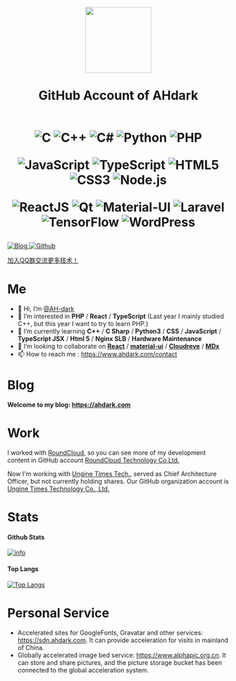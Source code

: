 <h1 align="center">
  <br>
  <a href="https://ahdark.com/" alt="logo" ><img src="https://cdn.jsdelivr.net/gh/AH-dark/AH-dark/Logo_AHdark-200-1000x1000px.png" width="150" /></a>
  <br><br>
  GitHub Account of AHdark
  <br><br>
  
  ![C](https://img.shields.io/badge/C-blue?style=for-the-badge&logoColor=FFFFFF&logo=c&color=black)
  ![C++](https://img.shields.io/badge/C++-blue?style=for-the-badge&logoColor=FFFFFF&logo=cplusplus&color=00599C)
  ![C#](https://img.shields.io/badge/C%23-blue?style=for-the-badge&logoColor=FFFFFF&logo=csharp&color=239120)
  ![Python](https://img.shields.io/badge/Python-blue?style=for-the-badge&logoColor=FFFFFF&logo=python&color=3776AB)
  ![PHP](https://img.shields.io/badge/PHP-blue?style=for-the-badge&logoColor=FFFFFF&logo=php&color=777BB4)
  
  ![JavaScript](https://img.shields.io/badge/JavaScript-blue?style=for-the-badge&logoColor=FFFFFF&logo=javascript&color=F7DF1E)
  ![TypeScript](https://img.shields.io/badge/TypeScript-blue?style=for-the-badge&logoColor=FFFFFF&logo=typescript&color=3178C6)
  ![HTML5](https://img.shields.io/badge/HTML5-blue?style=for-the-badge&logoColor=FFFFFF&logo=html5&color=E34F26)
  ![CSS3](https://img.shields.io/badge/CSS3-blue?style=for-the-badge&logoColor=FFFFFF&logo=css3&color=1572B6)
  ![Node.js](https://img.shields.io/badge/Node-blue?style=for-the-badge&logoColor=FFFFFF&logo=nodedotjs&color=339933)
  
  
  ![ReactJS](https://img.shields.io/badge/React.js-blue?style=for-the-badge&logoColor=FFFFFF&logo=react&color=61DAFB)
  ![Qt](https://img.shields.io/badge/Qt-blue?style=for-the-badge&logoColor=FFFFFF&logo=qt&color=41CD52)
  ![Material-UI](https://img.shields.io/badge/MaterialUI-blue?style=for-the-badge&logoColor=FFFFFF&logo=materialui&color=0081CB)
  ![Laravel](https://img.shields.io/badge/Laravel-blue?style=for-the-badge&logoColor=FFFFFF&logo=laravel&color=FF2D20)
  ![TensorFlow](https://img.shields.io/badge/TensorFlow-blue?style=for-the-badge&logoColor=FFFFFF&logo=tensorflow&color=FF6F00)
  ![WordPress](https://img.shields.io/badge/WordPress-blue?style=for-the-badge&logoColor=FFFFFF&logo=wordpress&color=21759B)
  
</h1>

<p>
  <a href="https://ahdark.com" target="_blank">
    <img alt="Blog" src="https://img.shields.io/badge/Blog-%231D7EA7.svg?&style=for-the-badge&logo=wordpress&logoColor=white" />
  </a> 
  <a href="https://github.com/AH-dark" target="_blank">
    <img alt="Github" src="https://img.shields.io/badge/GitHub-%2312100E.svg?&style=for-the-badge&logo=Github&logoColor=white" />
  </a> 
</p>

<a href="https://qm.qq.com/cgi-bin/qm/qr?k=cgTCwZMYnfwjcLTUx9DOn_pxiasVseTJ&jump_from=webapi" target="_blank">
    加入QQ群交流更多技术！
</a>

# Me

- 👋 Hi, I’m [@AH-dark](https://github.com/AH-dark)
- 👀 I’m interested in **PHP** / **React** / **TypeScript** (Last year I mainly studied C++, but this year I want to try to learn PHP.)
- 🌱 I’m currently learning **C++** / **C Sharp** / **Python3** / **CSS** / **JavaScript** / **TypeScript JSX** / **Html 5** / **Nginx SLB** / **Hardware Maintenance**
- 💞️ I’m looking to collaborate on [**React**](https://github.com/facebook/react) / [**material-ui**](https://github.com/mui-org/material-ui) / [**Cloudreve**](https://github.com/cloudreve/Cloudreve) / [**MDx**](https://github.com/yrccondor/mdx)
- 📫 How to reach me : <https://www.ahdark.com/contact>

# Blog

**Welcome to my blog: <https://ahdark.com>**

# Work

I worked with [RoundCloud](https://www.roundcloud.cn), so you can see more of my development content in GitHub account [RoundCloud Technology Co,Ltd.](https://github.com/Roundcloud-CN)

Now I'm working with [Ungine Times Tech.](https://www.ungine.cn), served as Chief Architecture Officer, but not currently holding shares. Our GitHub organization account is [Ungine Times Technology Co., Ltd.](https://github.com/Ungine-Tech)

# Stats

#### Github Stats
[![info](https://github-readme-stats.vercel.app/api?username=ah-dark&count_private=true&show_icons=true&line_height=20)](https://github.com/anuraghazra/github-readme-stats)

#### Top Langs
[![Top Langs](https://github-readme-stats.vercel.app/api/top-langs/?username=ah-dark&layout=compact&langs_count=6&card_width=445)](https://github.com/anuraghazra/github-readme-stats)

# Personal Service

- Accelerated sites for GoogleFonts, Gravatar and other services: <https://sdn.ahdark.com>. It can provide acceleration for visits in mainland of China.
- Globally accelerated image bed service: <https://www.alphapic.org.cn>. It can store and share pictures, and the picture storage bucket has been connected to the global acceleration system.

